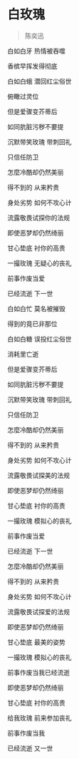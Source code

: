 # 白玫瑰
> 陈奕迅

白如白牙 热情被吞噬

香槟早挥发得彻底

白如白蛾 潜回红尘俗世

俯瞰过灵位

但是爱骤变芥蒂后

如同肮脏污秽不要提

沉默带笑玫瑰 带刺回礼

只信任防卫

怎麼冷酷却仍然美丽

得不到的 从来矜贵

身处劣势 如何不攻心计

流露敬畏试探你的法规

即使恶梦却仍然绮丽

甘心垫底 衬你的高贵

一撮玫瑰 无疑心的丧礼

前事作废当爱

已经流逝 下一世

白如白忙 莫名被摧毁

得到的竟已非那位

白如白糖 误投红尘俗世

消耗里亡逝

但是爱骤变芥蒂后

如同肮脏污秽不要提

沉默带笑玫瑰 带刺回礼

只信任防卫

怎麼冷酷却仍然美丽

得不到的 从来矜贵

身处劣势 如何不攻心计

流露敬畏试探美的法规

即使恶梦却仍然绮丽

甘心垫底 衬你的高贵

一撮玫瑰 模拟心的丧礼

前事作废当爱

已经流逝 下一世

怎麼冷酷却仍然美丽

得不到的 从来矜贵

身处劣势 如何不攻心计

流露敬畏试探爱的法规

即使恶梦却仍然绮丽

甘心垫底 最美的姿势

一撮玫瑰 模拟心的丧礼

前事作废当我已经流逝

即使恶梦却仍然绮丽

甘心垫底 衬你的高贵

给我玫瑰 前来参加丧礼

前事作废当我

已经流逝 又一世